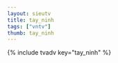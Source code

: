 ```yaml
--- 
layout: sieutv
title: tay_ninh
tags: ["vntv"]
thumb: tay_ninh
---
```

{% include tvadv key="tay_ninh" %}

